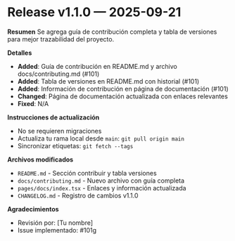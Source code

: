 # Release v1.1.0 — 2025-09-21

**Resumen**
Se agrega guía de contribución completa y tabla de versiones para mejor trazabilidad del proyecto.

**Detalles**
- **Added**: Guía de contribución en README.md y archivo docs/contributing.md (#101)
- **Added**: Tabla de versiones en README.md con historial (#101)  
- **Added**: Información de contribución en página de documentación (#101)
- **Changed**: Página de documentación actualizada con enlaces relevantes
- **Fixed**: N/A

**Instrucciones de actualización**
- No se requieren migraciones
- Actualiza tu rama local desde `main`: `git pull origin main`
- Sincronizar etiquetas: `git fetch --tags`

**Archivos modificados**
- `README.md` - Sección contribuir y tabla versiones
- `docs/contributing.md` - Nuevo archivo con guía completa
- `pages/docs/index.tsx` - Enlaces y información actualizada
- `CHANGELOG.md` - Registro de cambios v1.1.0

**Agradecimientos**
- Revisión por: [Tu nombre]
- Issue implementado: #101g